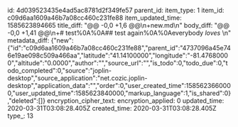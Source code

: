 id: 4d039523435e4ad5ac8781d2f349fe57
parent_id: 
item_type: 1
item_id: c09d6aa1609a46b7a08cc460c231fe88
item_updated_time: 1585623894665
title_diff: "@@ -0,0 +1,6 @@\n+new.md\n"
body_diff: "@@ -0,0 +1,41 @@\n+# test%0A%0A## test again%0A%0Aeverybody _loves_ \n"
metadata_diff: {"new":{"id":"c09d6aa1609a46b7a08cc460c231fe88","parent_id":"4737096a45e746e19ae098c509a466aa","latitude":"41.14100000","longitude":"-81.47680000","altitude":"0.0000","author":"","source_url":"","is_todo":0,"todo_due":0,"todo_completed":0,"source":"joplin-desktop","source_application":"net.cozic.joplin-desktop","application_data":"","order":0,"user_created_time":1585623660000,"user_updated_time":1585623840000,"markup_language":1,"is_shared":0},"deleted":[]}
encryption_cipher_text: 
encryption_applied: 0
updated_time: 2020-03-31T03:08:28.405Z
created_time: 2020-03-31T03:08:28.405Z
type_: 13